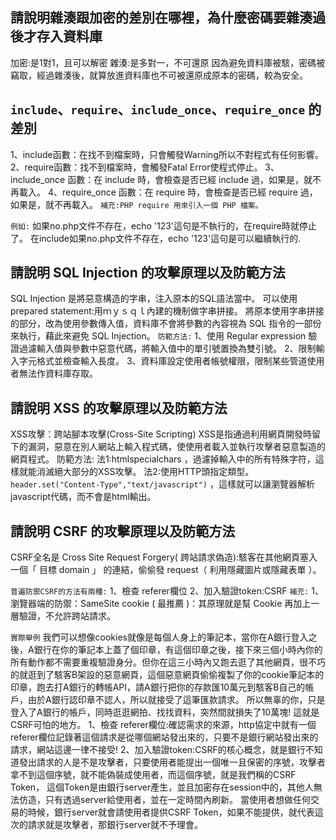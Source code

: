 ## 請說明雜湊跟加密的差別在哪裡，為什麼密碼要雜湊過後才存入資料庫
加密:是1對1，且可以解密
雜湊:是多對一，不可還原
因為避免資料庫被駭，密碼被竊取，經過雜湊後，就算放進資料庫也不可被還原成原本的密碼，較為安全。

## `include`、`require`、`include_once`、`require_once` 的差別
1、include函數：在找不到檔案時，只會觸發Warning所以不對程式有任何影響。
2、require函數：找不到檔案時，會觸發Fatal Error使程式停止。
3、include_once 函數：在 include 時，會檢查是否已經 include 過，如果是，就不再載入。
4、require_once 函數：在 require 時，會檢查是否已經 require 過，如果是，就不再載入。
`補充:PHP require 用來引入一個 PHP 檔案。`

`例如:`
	<?php 
		require 'no.php'; 
		echo '123'; 
	?>
如果no.php文件不存在，echo '123'這句是不執行的，在require時就停止了。
在include如果no.php文件不存在，echo '123'這句是可以繼續執行的.


## 請說明 SQL Injection 的攻擊原理以及防範方法
SQL Injection 是將惡意構造的字串，注入原本的SQL語法當中。
可以使用 prepared statement:用ｍｙｓｑｌ內建的機制做字串拼接。
將原本使用字串拼接的部分，改為使用參數傳入值，資料庫不會將參數的內容視為 SQL 指令的一部份來執行，藉此來避免 SQL Injection。
`防範方法:`
1、使用 Regular expression 驗證過濾輸入值與參數中惡意代碼，將輸入值中的單引號置換為雙引號。
2、限制輸入字元格式並檢查輸入長度。
3、資料庫設定使用者帳號權限，限制某些管道使用者無法作資料庫存取。

##  請說明 XSS 的攻擊原理以及防範方法
XSS攻擊：跨站腳本攻擊(Cross-Site Scripting)
XSS是指通過利用網頁開發時留下的漏洞，惡意在別人網站上輸入程式碼，使使用者載入並執行攻擊者惡意製造的網頁程式。 
防範方法:
法1:htmlspecialchars ，過濾掉輸入中的所有特殊字符，這樣就能消滅絕大部分的XSS攻擊。
法2:使用HTTP頭指定類型。`header.set("Content-Type","text/javascript")`
，這樣就可以讓瀏覽器解析javascript代碼，而不會是html輸出。

## 請說明 CSRF 的攻擊原理以及防範方法
CSRF全名是 Cross Site Request Forgery( 跨站請求偽造):駭客在其他網頁塞入一個「 目標 domain 」 的連結，偷偷發 request（ 利用隱藏圖片或隱藏表單 ）。

`普遍防禦CSRF的方法有兩種:`
1、檢查 referer欄位
2、加入驗證token:CSRF
`補充:`
1、瀏覽器端的防禦：SameSite cookie ( 最推薦 )：其原理就是幫 Cookie 再加上一層驗證，不允許跨站請求。

`實際舉例`
我們可以想像cookies就像是每個人身上的筆記本，當你在A銀行登入之後，A銀行在你的筆記本上蓋了個印章，有這個印章之後，接下來三個小時內你的所有動作都不需要重複驗證身分。但你在這三小時內又跑去逛了其他網頁，很不巧的就逛到了駭客B架設的惡意網頁，這個惡意網頁偷偷複製了你的cookie筆記本的印章，跑去打A銀行的轉帳API，請A銀行把你的存款匯10萬元到駭客B自己的帳戶，由於A銀行認印章不認人，所以就接受了這筆匯款請求。
所以無辜的你，只是登入了A銀行的帳戶，同時逛逛網拍、找找資料，突然間就損失了10萬塊! 這就是CSRF可怕的地方。
1、檢查 referer欄位:確認需求的來源，http協定中就有一個referer欄位記錄著這個請求是從哪個網站發出來的，只要不是銀行網站發出來的請求，網站這邊一律不接受!
2、加入驗證token:CSRF的核心概念，就是銀行不知道發出請求的人是不是攻擊者，只要使用者能提出一個唯一且保密的序號，攻擊者拿不到這個序號，就不能偽裝成使用者，而這個序號，就是我們稱的CSRF Token，
這個Token是由銀行server產生，並且加密存在session中的，其他人無法仿造，只有透過server給使用者，並在一定時間內刷新。
當使用者想做任何交易的時候，銀行server就會請使用者提供CSRF Token，如果不能提供，就代表這次的請求就是攻擊者，那銀行server就不予理會。
